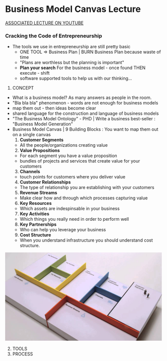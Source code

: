 # Business Model Canvas Lecture

[ASSOCIATED LECTURE ON YOUTUBE](https://www.youtube.com/watch?v=8GIbCg8NpBw)

### Cracking the Code of Entrepreneurship

+ The tools we use in entrepreneurship are still pretty basic
  - ONE TOOL => Business Plan | BURN Business Plan because waste of time
  - "Plans are worthless but the planning is important"
  - **Plan your search** For the business model - once found THEN execute - shift
  - software supported tools to help us with our thinking...

1. CONCEPT
  + What is a business model?  As many answers as people in the room.
  + "Bla bla bla" phenomenon - words are not enough for business models
  + map them out - then ideas become clear
  + shared language for the construction and language of business models
  + "The Business Model Ontology" - PHD | Write a business best-seller : "Business Model Generation"
  + Business Model Canvas | 9 Building Blocks : You want to map them out on a single canvas
    1. **Customer Segments**
      * All the people/organizations creating value
	2. **Value Propositions**
	  * For each segment you have a value proposition
	  * bundles of projects and services that create value for your customers
	3. **Channels**
	  * touch points for customers where you deliver value 
	4. **Customer Relationships**
	  * The type of relationship you are establishing with your customers 
	5. **Revenue Streams**
	  * Make clear how and through which processes capturing value 
	6. **Key Resources**
	  * Which assets are indespinsable in your business
	7. **Key Activities**
	  * Which things you really need in order to perform well
	8. **Key Partnerships**
	  * Who can help you leverage your business
	9. **Cost Structure**
	  * When you understand infrastructure you should understand cost structure. 

![Business Canvas Image](bizcan.jpg)

2. TOOLS
3. PROCESS


